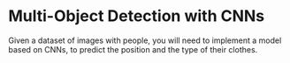 # Multi-Object Detection with CNNs
Given a dataset of images with people, you will need to implement a model based on CNNs, to
predict the position and the type of their clothes.
